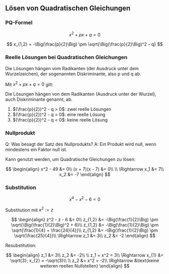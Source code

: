 ## Lösen von Quadratischen Gleichungen

### PQ-Formel

$$
x^2+px+q = 0
$$

$$
x_{1,2} = -\Big(\frac{p}{2}\Big) \pm \sqrt{\Big(\frac{p}{2}\Big)^2 - q}
$$

### Reelle Lösungen bei Quadratischen Gleichungen

Die Lösungen hängen vom Radikanten (der Ausdruck unter dem Wurzelzeichen), der sogenannten Diskriminante, also p und q ab.

Mit $x^2+px+q = 0$ gilt:

Die Lösungen hängen von dem Radikanten (Ausdruck unter der Wurzel), auch Diskriminante genannt, ab.

1. $(\frac{p}{2})^2 - q > 0$: zwei reelle Lösungen
2. $(\frac{p}{2})^2 - q = 0$: eine reelle Lösung
3. $(\frac{p}{2})^2 - q < 0$: keine reelle Lösung

### Nullprodukt

Q: Was besagt der Satz des Nullprodukts?
A: Ein Produkt wird null, wenn mindestens ein Faktor null ist.
<!--ID: 1757918644971-->

Kann genutzt werden, um Quadratische Gleichungen zu lösen:

$$
\begin{align}
x^2 - 49 &= 0\\
(x + 7)(x - 7) &= 0\\
\\
\Rightarrow x_1 &= 7\\
x_2 &= -7
\end{align}
$$

### Substitution

$$
x^4 - x^2 - 6 = 0
$$

Substitution mit $x^2 := z$

$$
\begin{align}
z^2 - z - 6 &= 0\\
z_{1,2} &= -\Big(\frac{1}{2}\Big) \pm \sqrt{\Big(\frac{1}{2}\Big)^2 + 6}\\
z_{1,2} &= -\Big(\frac{1}{2}\Big) \pm \sqrt{\frac{1}{4} + \frac{24}{4}}\\
z_{1,2} &= -\Big(\frac{1}{2}\Big) \pm \sqrt{\frac{25}{4}}\\
\Rightarrow z_1 &= 3\\
z_2 &= -2
\end{align}
$$

Resubstitution:

$$
\begin{align}
z_1 &= 3\\
z_2 &= -2\\
\\
z_1 = x^2 = 3\\
\Rightarrow x_{1} &= \sqrt{3}; x_{2} = -\sqrt{3}\\
\\
z_2 &= x^2 = -2\\
\Rightarrow &\text{keine weiteren reellen Nullstellen}
\end{align}
$$